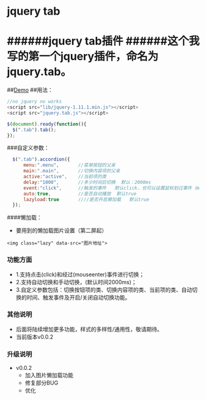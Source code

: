 # jquery tab
######jquery tab插件
######这个我写的第一个jquery插件，命名为jquery.tab。
===========================

##[Demo](http://lengziyu.com/unit/demos/tab/)
##用法：
```javascript
//no jquery no works
<script src="lib/jquery-1.11.1.min.js"></script>
<script src="jquery.tab.js"></script>

$(document).ready(function(){
  $(".tab").tab();
});
```
###自定义参数：
```javascript
  $(".tab").accordion({
      menu:".menu",       //菜单按钮的父亲
      main:".main",       //切换内容项的父亲
      active:"active",    //当前项的类
      delay:"1000",       //多少时间后切换  默认：2000ms
      event:"click",      //触发的事件   默认click，也可以设置鼠标划过事件（mouseenter）
      auto:true,          //是否自动播放  默认true
      lazyload:true       ////是否开启懒加载   默认true
  });
```
####懒加载：
- 要用到的懒加载图片设置（第二屏起）

 ```
<img class="lazy" data-src="图片地址">
```

###  功能方面
- 1.支持点击(click)和经过(mouseenter)事件进行切换；
- 2.支持自动切换和手动切换，(默认时间2000ms)；
- 3.自定义参数包括：切换按钮项的类、切换内容项的类、当前项的类、自动切换的时间、触发事件及开启/关闭自动切换功能。

###  其他说明
-  后面将陆续增加更多功能，样式的多样性/通用性，敬请期待。
- 当前版本v0.0.2

###  升级说明
- v0.0.2 
  - 加入图片懒加载功能
  - 修复部分BUG
  - 优化
  
